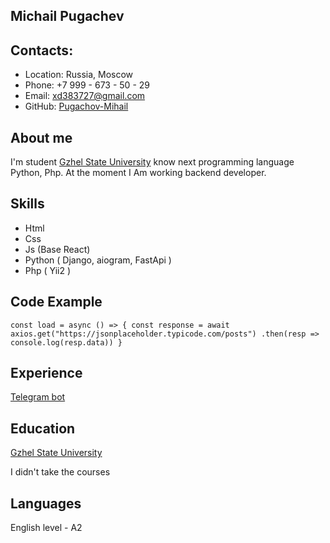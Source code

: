 ## Michail Pugachev 
## Contacts: 
* Location: Russia, Moscow 
* Phone: +7 999 - 673 - 50 - 29 
* Email: xd383727@gmail.com
* GitHub: [Pugachov-Mihail](https://github.com/Pugachov-Mihail)
## About me
I'm student [Gzhel State University](http://www.art-gzhel.ru/) know next programming language Python, Php. At the moment I Am working backend developer. 
## Skills
* Html
* Css 
* Js (Base React)
* Python ( Django, aiogram, FastApi )
* Php ( Yii2 ) 
## Code Example
``const load = async () => {
   const response = await axios.get("https://jsonplaceholder.typicode.com/posts")
   .then(resp => console.log(resp.data))
}``
## Experience
[Telegram bot](https://github.com/Pugachov-Mihail/messegeBot)
## Education
[Gzhel State University](http://www.art-gzhel.ru/)

I didn't take the courses
## Languages
English level - A2